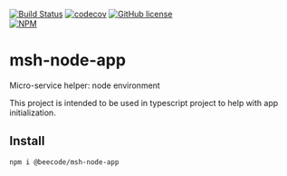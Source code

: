 [![Build Status](https://beecode.semaphoreci.com/badges/msh-node-app/branches/main.svg?style=shields)](https://beecode.semaphoreci.com/projects/msh-node-app)
[![codecov](https://codecov.io/gh/beecode-rs/msh-node-app/branch/main/graph/badge.svg)](https://codecov.io/gh/beecode-rs/msh-node-app)
[![GitHub license](https://img.shields.io/github/license/beecode-rs/msh-node-app)](https://github.com/beecode-rs/msh-node-app/blob/main/LICENSE)  
[![NPM](https://nodei.co/npm/@beecode/msh-node-app.png)](https://nodei.co/npm/@beecode/msh-node-app)

# msh-node-app

Micro-service helper: node environment

This project is intended to be used in typescript project to help with app initialization.

<!-- toc -->

<!-- tocstop -->

## Install

`npm i @beecode/msh-node-app`

